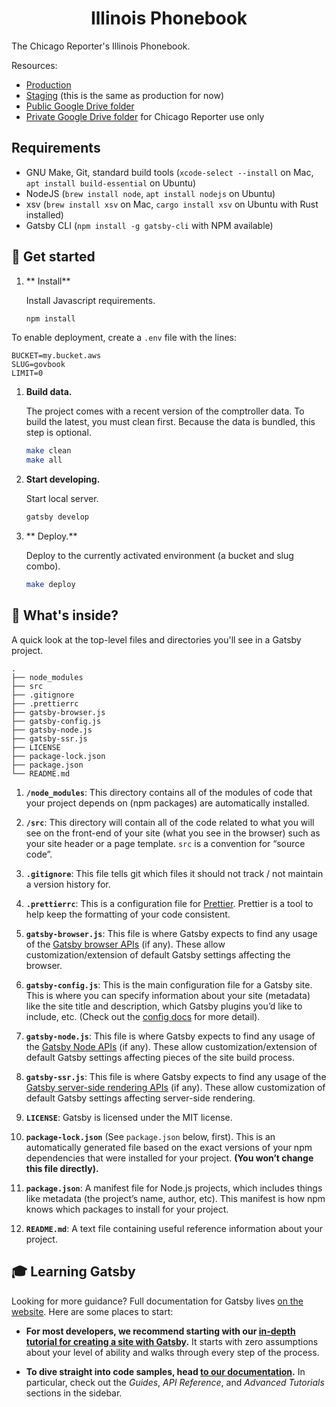 <h1 align="center">
  Illinois Phonebook
</h1>

The Chicago Reporter's Illinois Phonebook.

Resources:

* [Production](https://il-phonebook.netlify.com/)
* [Staging](https://il-phonebook.netlify.com/) (this is the same as production for now)
* [Public Google Drive folder](https://drive.google.com/open?id=1TOPJV777cxm63pN56ujRelKA9F-RymzG)
* [Private Google Drive folder](https://drive.google.com/drive/folders/19VgPYMBrVSXkCXu_cbm3XAdcvp7SVuvm) for Chicago Reporter use only

## Requirements

* GNU Make, Git, standard build tools (`xcode-select --install` on Mac, `apt install build-essential` on Ubuntu)
* NodeJS (`brew install node`, `apt install nodejs` on Ubuntu)
* xsv (`brew install xsv` on Mac, `cargo install xsv` on Ubuntu with Rust installed)
* Gatsby CLI (`npm install -g gatsby-cli` with NPM available) 

## 🚀 Get started

1.  ** Install**

    Install Javascript requirements.

    ```sh
    npm install
    ```

To enable deployment, create a `.env` file with the lines:

```
BUCKET=my.bucket.aws
SLUG=govbook
LIMIT=0
```

1.  **Build data.**

    The project comes with a recent version of the comptroller data. To build the latest, you must clean first. Because the data is bundled, this step is optional.

    ```sh
    make clean
    make all
    ```

1.  **Start developing.**

    Start local server.

    ```sh
    gatsby develop
    ```

1. ** Deploy.**

    Deploy to the currently activated environment (a bucket and slug combo).

    ```sh
    make deploy
    ```

## 🧐 What's inside?

A quick look at the top-level files and directories you'll see in a Gatsby project.

    .
    ├── node_modules
    ├── src
    ├── .gitignore
    ├── .prettierrc
    ├── gatsby-browser.js
    ├── gatsby-config.js
    ├── gatsby-node.js
    ├── gatsby-ssr.js
    ├── LICENSE
    ├── package-lock.json
    ├── package.json
    └── README.md

1.  **`/node_modules`**: This directory contains all of the modules of code that your project depends on (npm packages) are automatically installed.

2.  **`/src`**: This directory will contain all of the code related to what you will see on the front-end of your site (what you see in the browser) such as your site header or a page template. `src` is a convention for “source code”.

3.  **`.gitignore`**: This file tells git which files it should not track / not maintain a version history for.

4.  **`.prettierrc`**: This is a configuration file for [Prettier](https://prettier.io/). Prettier is a tool to help keep the formatting of your code consistent.

5.  **`gatsby-browser.js`**: This file is where Gatsby expects to find any usage of the [Gatsby browser APIs](https://www.gatsbyjs.org/docs/browser-apis/) (if any). These allow customization/extension of default Gatsby settings affecting the browser.

6.  **`gatsby-config.js`**: This is the main configuration file for a Gatsby site. This is where you can specify information about your site (metadata) like the site title and description, which Gatsby plugins you’d like to include, etc. (Check out the [config docs](https://www.gatsbyjs.org/docs/gatsby-config/) for more detail).

7.  **`gatsby-node.js`**: This file is where Gatsby expects to find any usage of the [Gatsby Node APIs](https://www.gatsbyjs.org/docs/node-apis/) (if any). These allow customization/extension of default Gatsby settings affecting pieces of the site build process.

8.  **`gatsby-ssr.js`**: This file is where Gatsby expects to find any usage of the [Gatsby server-side rendering APIs](https://www.gatsbyjs.org/docs/ssr-apis/) (if any). These allow customization of default Gatsby settings affecting server-side rendering.

9.  **`LICENSE`**: Gatsby is licensed under the MIT license.

10. **`package-lock.json`** (See `package.json` below, first). This is an automatically generated file based on the exact versions of your npm dependencies that were installed for your project. **(You won’t change this file directly).**

11. **`package.json`**: A manifest file for Node.js projects, which includes things like metadata (the project’s name, author, etc). This manifest is how npm knows which packages to install for your project.

12. **`README.md`**: A text file containing useful reference information about your project.

## 🎓 Learning Gatsby

Looking for more guidance? Full documentation for Gatsby lives [on the website](https://www.gatsbyjs.org/). Here are some places to start:

- **For most developers, we recommend starting with our [in-depth tutorial for creating a site with Gatsby](https://www.gatsbyjs.org/tutorial/).** It starts with zero assumptions about your level of ability and walks through every step of the process.

- **To dive straight into code samples, head [to our documentation](https://www.gatsbyjs.org/docs/).** In particular, check out the _Guides_, _API Reference_, and _Advanced Tutorials_ sections in the sidebar.
